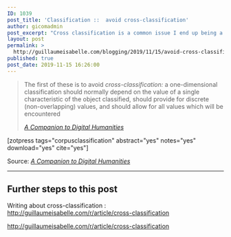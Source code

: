 ```yaml
---
ID: 1039
post_title: 'Classification ::  avoid cross-classification'
author: gicomadmin
post_excerpt: "Cross classification is a common issue I end up being a victim of.  In this article, I want to expose that problematic and how I reoriented my classification strategies in order to avoid those and even more than just than, show up the innovation I've created and who transcend and dominates the problems of cross-classification"
layout: post
permalink: >
  http://guillaumeisabelle.com/blogging/2019/11/15/avoid-cross-classification/
published: true
post_date: 2019-11-15 16:26:00
---
```

<!-- wp:quote {"className":"is-style-large"} -->

<blockquote class="wp-block-quote is-style-large">
  <p>
    The first of these is to avoid <em>cross-classification:</em> a one-dimensional classification should normally depend on the value of a single characteristic of the object classified, should provide for discrete (non-overlapping) values, and should allow for all values which will be encountered
  </p>
  
  <cite><em><a href="http://www.digitalhumanities.org/companion/view?docId=blackwell/9781405103213/9781405103213.xml&chunk.id=ss1-3-2&toc.depth=1&toc.id=ss1-3-2&brand=default">A Companion to Digital Humanities</a></em></cite>
</blockquote>

<!-- /wp:quote -->

<!-- wp:shortcode --> [zotpress tags="corpusclassification" abstract="yes" notes="yes" download="yes" cite="yes"] 

<!-- /wp:shortcode -->

Source: *[A Companion to Digital Humanities][1]*

<!-- wp:separator -->

<hr class="wp-block-separator" />

<!-- /wp:separator -->

<!-- wp:heading -->

## Further steps to this post

<!-- /wp:heading -->

<!-- wp:paragraph -->

Writing about cross-classification : http://guillaumeisabelle.com/r/article/cross-classification

<!-- /wp:paragraph -->

<!-- wp:paragraph -->

<http://guillaumeisabelle.com/r/article/cross-classification>

<!-- /wp:paragraph -->

 [1]: http://www.digitalhumanities.org/companion/view?docId=blackwell/9781405103213/9781405103213.xml&chunk.id=ss1-3-2&toc.depth=1&toc.id=ss1-3-2&brand=default